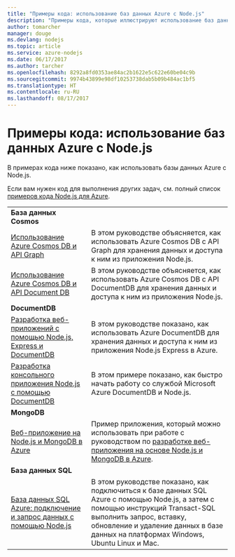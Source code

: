 ```yaml
---
title: "Примеры кода: использование баз данных Azure с Node.js"
description: "Примеры кода, которые иллюстрируют использование баз данных Azure с Node.js."
author: tomarcher
manager: douge
ms.devlang: nodejs
ms.topic: article
ms.service: azure-nodejs
ms.date: 06/17/2017
ms.author: tarcher
ms.openlocfilehash: 8292a8fd0353ae84ac2b1622e5c622e60be04c9b
ms.sourcegitcommit: 9974b43899e98df10253738dab5b09b484ac1bf5
ms.translationtype: HT
ms.contentlocale: ru-RU
ms.lasthandoff: 08/17/2017
---
```

# <a name="sample-code-for-using-azure-databases-with-nodejs"></a>Примеры кода: использование баз данных Azure с Node.js

В примерах кода ниже показано, как использовать базы данных Azure с Node.js.

Если вам нужен код для выполнения других задач, см. полный список [примеров кода Node.js для Azure](https://azure.microsoft.com/resources/samples/?term=nodejs).

| | |
|---|---|
| **База данных Cosmos** ||
| [Использование Azure Cosmos DB и API Graph](https://azure.microsoft.com/resources/samples/azure-cosmos-db-graph-nodejs-getting-started/) | В этом руководстве объясняется, как использовать Azure Cosmos DB с API Graph для хранения данных и доступа к ним из приложения Node.js. |
| [Использование Azure Cosmos DB и API Document DB](https://azure.microsoft.com/resources/samples/azure-cosmos-db-documentdb-nodejs-getting-started/) | В этом руководстве объясняется, как использовать Azure Cosmos DB с API DocumentDB для хранения данных и доступа к ним из приложения Node.js. |
| **DocumentDB** ||
| [Разработка веб-приложений с помощью Node.js, Express и DocumentDB](https://azure.microsoft.com/resources/samples/documentdb-node-todo-app/) | В этом руководстве показано, как использовать Azure DocumentDB для хранения данных и доступа к ним из приложения Node.js Express в Azure. |
| [Разработка консольного приложения Node.js с помощью DocumentDB](https://azure.microsoft.com/resources/samples/documentdb-node-getting-started/) | В этом примере показано, как быстро начать работу со службой Microsoft Azure DocumentDB и Node.js. |
| **MongoDB** ||
| [Веб-приложение на Node.js и MongoDB в Azure](https://azure.microsoft.com/resources/samples/meanjs/) | Пример приложения, который можно использовать при работе с руководством по [разработке веб-приложения на основе Node.js и MongoDB в Azure](http://docs.microsoft.com/azure/app-service-web/app-service-web-tutorial-nodejs-mongodb-app?toc=/azure/node/toc.json&bc=/azure/node/toc.json). |
| **База данных SQL** ||
| [База данных SQL Azure: подключение и запрос данных с помощью Node.js](https://docs.microsoft.com/azure/sql-database/sql-database-connect-query-nodejs) | В этом руководстве показано, как подключиться к базе данных SQL Azure с помощью Node.js, а затем с помощью инструкций Transact-SQL выполнить запрос, вставку, обновление и удаление данных в базе данных на платформах Windows, Ubuntu Linux и Mac. |